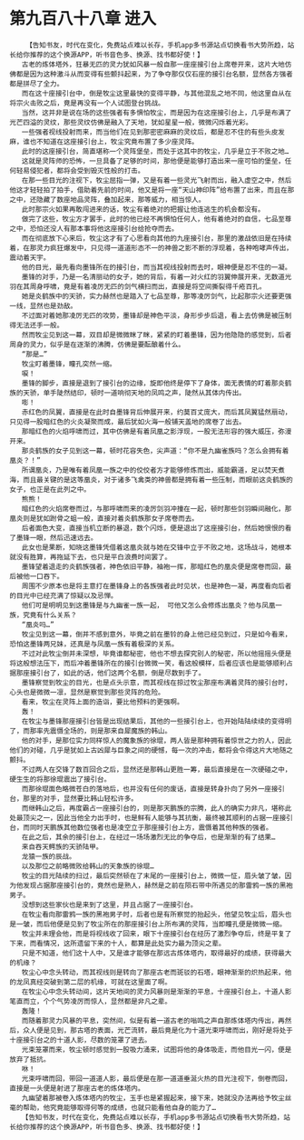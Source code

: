 # 第九百八十八章 进入
        【告知书友，时代在变化，免费站点难以长存，手机app多书源站点切换看书大势所趋，站长给你推荐的这个换源APP，听书音色多、换源、找书都好使！】
       古老的炼体塔外，狂暴无匹的灵力犹如风暴一般自那一座座接引台上席卷开来，这片大地仿佛都是因为这种激斗从而变得有些颤抖起来，为了争夺那仅仅石座的接引台名额，显然各方强者都是拼尽了全力。
       而在这十座接引台中，倒是牧尘这里最快的变得平静，与其他混乱之地不同，他这里自从在将宗火击败之后，竟是再没有一个人试图登台挑战。
       当然，这并非是说在场的这些强者有多惧怕牧尘，而是因为在这座接引台上，几乎是布满了光芒四溢的灵纹，那些灵纹仿佛是融入了天地，犹如星星一般，微微闪烁着光彩。
       一些强者视线投射而来，而当他们在见到那密密麻麻的灵纹后，都是忍不住的有些头皮发麻，谁也不知道在这座接引台上，牧尘究竟布置了多少座灵阵。
       此时的这座接引台，简直堪称一个灵阵堡垒，而处于这其中的牧尘，几乎是立于不败之地…
       这就是灵阵师的恐怖，一旦具备了足够的时间，那他便是能够打造出来一座可怕的堡垒，任何轻易侵犯者，都将会受到毁灭性般的打击。
       在那一些目光的注视下，牧尘屈指一弹，又是有着一些灵光飞射而出，融入虚空之中，然后他这才轻轻拍了拍手，借助着先前的时间，他又是将一座“天山神印阵”给布置了出来，而且在那之中，还隐藏了数座地品灵阵，叠加起来，那等威力，相当惊人。
       此时那宗火如果再敢闯进来的话，牧尘有着绝对的把握让他连逃生的机会都没有。
       做完了这些，牧尘方才罢手，此时的他已经不再惧怕任何人，他有着绝对的自信，七品至尊之中，恐怕还没人有那本事将他这座接引台给抢夺而去。
       而在彻底放下心来后，牧尘这才有了心思看向其他的九座接引台，那里的激战依旧是在持续着，在那灵力疯狂爆发中，只见得一道道形态不一的神兽之影不断的浮现着，各种咆哮声传出，震动着天宇。
       他的目光，最先看向墨锋所在的接引台，而当其视线投射而去时，眼神便是忍不住的一凝。
       墨锋的对手，乃是一名清丽动的女子，她的背后，有着一对火红的羽翼伸展开来，无数道光羽在其周身呼啸，竟是有着凌厉无匹的剑气横扫而出，直接是将空间撕裂得千疮百孔。
       她是炎鹤族中的天骄，实力赫然也是踏入了七品至尊，那等凌厉剑气，比起那宗火还要更强一线，显然也是劲敌。
       不过面对着她那凌厉无匹的攻势，墨锋却是神色平淡，身形步步后退，看上去仿佛是被压制得无法还手一般。
       然而牧尘见到这一幕，双目却是微微眯了眯，紧紧的盯着墨锋，因为他隐隐的感觉到，后者周身的灵力，似乎是在逐渐的沸腾，仿佛是要酝酿着什么。
       “那是…”
       牧尘盯着墨锋，瞳孔突然一缩。
       唳！
       墨锋的脚步，直接是退到了接引台的边缘，旋即他终是停下了身体，面无表情的盯着那炎鹤族的天骄，单手陡然结印，顿时一道响彻天地的凤鸣之声，陡然从其体内传出。
       嘭！
       赤红色的凤翼，直接是在此时自墨锋背后伸展开来，约莫百丈庞大，而后其凤翼猛然扇动，只见得一股暗红色的火炎凝聚而成，最后犹如火海一般铺天盖地的席卷了出去。
       那暗红色的火焰呼啸而过，其中仿佛是有着凤凰之影浮现，一股无法形容的强大威压，弥漫开来。
       那炎鹤族的女子见到这一幕，顿时花容失色，尖声道：“你不是九幽雀族吗？怎么会拥有着凰炎？！”
       所谓凰炎，乃是唯有着凤凰一族之中的佼佼者方才能够修炼而出，威能霸道，足以焚天煮海，而且最关键的是这等凰炎，对于诸多飞禽类的神兽都是拥有着一些压制，而眼前这炎鹤族的女子，也正是在此列之中。
       熊熊！
       暗红色的火焰席卷而过，与那呼啸而来的凌厉剑羽冲撞在一起，顿时那些剑羽瞬间融化，那凰炎则是犹如跗骨之蛆一般，直接对着炎鹤族那女子席卷而去。
       后者面色大变，直接当机立断的暴退，数个闪烁，便是退出了这座接引台，然后她恨恨的看了墨锋一眼，然后迅速远去。
       此女也是果断，知晓这墨锋凭借着这凰炎就与她在交锋中立于不败之地，这场战斗，她根本就没有胜算，再拖延下去，也只是平白浪费时间罢了。
       墨锋望着退走的炎鹤族强者，神色依旧平静，袖袍一挥，那暗红色的凰炎便是席卷而回，最后被他一口吞下。
       周围不少原本也是将主意打在墨锋身上的各族强者此时见状，也是神色一凝，再度看向后者的目光中已经充满了惊疑以及忌惮。
       他们可是明明见到这墨锋是与九幽雀一族一起， 可他又怎么会修炼出凰炎？他与凤凰一族，究竟有什么关系？
       “凰炎吗…”
       牧尘见到这一幕，倒并不感到意外，毕竟之前在墨铃的身上他已经见到过，只是如今看来，恐怕这墨锋两兄妹，还真是与凤凰一族有着极深的关系。
       不过对此牧尘倒并未深想，毕竟谁都秘密，他也不想去探究别人的秘密，所以他摇摇头便是将这般想法压下，而后冲着墨锋所在的接引台微微一笑，看这般模样，后者应该也是能够顺利占据那座接引台了，如此的话，他们这两个名额，倒是尽数到手了。
       墨锋察觉到牧尘的目光，也是点头示意，而其视线在掠过牧尘那座布满着灵阵的接引台时，心头也是微微一凛，显然是察觉到那些灵阵的危险。
       看来，牧尘在灵阵上面的造诣，要比他预料的更强啊。
       轰！
       在牧尘与墨锋那座接引台皆是出现结果后，其他的一些接引台上，也开始陆陆续续的变得明了，而那率先震慑全场的，则是那来自犀魔族的韩山。
       他的对手，是那位实力同样惊人的魔象族的徐琨，两人皆是那种拥有着惊世之力的人，因此他们的对碰，几乎是犹如上古凶犀与巨象之间的硬憾，每一次的冲击，都将会令得这片大地随之颤抖。
       不过两人在交锋了数百回合之后，显然还是那韩山更胜一筹，最后直接是在一次硬碰之中，硬生生的将那徐琨震出了接引台。
       而那徐琨面色略微苍白的落地后，也并没有任何的废话，直接是转身扑向了另外一座接引台，那里的对手，显然要比韩山轻松许多。
       而继韩山之后，再度霸占一座接引台的，则是那天鹏族的宗腾，此人的确实力非凡，堪称此处最顶尖之一，因此当他全力出手时，也是鲜有人能够与其抗衡，最终被其顺利的占据一座接引台，而同时天鹏族其他数位强者也是凌空立于那座接引台上方，震慑着其他种族的强者。
       在此之后，其余的接引台上，在经过一场场激烈无比的争夺后，也是渐渐的有了结果…
       来自吞天鳄族的天骄陆甲。
       龙猿一族的辰战。
       以及那位之前略微败给韩山的天象族的徐琨…
       牧尘的目光陆续的扫过，最后突然顿在了末尾的一座接引台上，微微一怔，眉头皱了皱，因为他发现占据那座接引台的，竟然也是熟人，赫然是之前在陨石带中所遇见的那雷鸦一族的黑袍男子。
       没想到这些家伙也是来到了这里，并且占据了一座接引台。
       在牧尘看向那雷鸦一族的黑袍男子时，后者也是有所察觉的抬起头，他望见牧尘后，眉头也是一皱，而后他便是见到了牧尘所在的那座接引台上所布满的灵阵，当即瞳孔便是微微一缩。
       牧尘并未理会他，而是将视线收了回来，眼下十座接引台在经历了激烈争夺后，终是平复了下来，而看情况，这所遗留下来的十人，都算是此处实力最为顶尖之辈。
       只是不知道，他们这十人中，又是谁才能够在那远古炼体塔内，取得最好的成绩，获得最大的机缘？
       牧尘心中念头转动，而其视线则是转向了那座古老而斑驳的石塔，眼神渐渐的炽热起来，他的龙凤真经突破到第二层的机缘，可就在这里面了啊。
       在牧尘心中念头转动间，这片天地间的灵力风暴则是渐渐的平息，十座接引台上，十道人影笔直而立，个个气势凌厉而惊人，显然都是非凡之辈。
       轰隆！
       而随着那灵力风暴的平息，突然间，似是有着一道古老的嗡鸣之声自那炼体塔内传出，再然后，众人便是见到，那古塔的表面，光芒流转，最后竟是化为十道光束呼啸而出，刚好是将处于十座接引台之的十道人影，尽数的笼罩了进去。
       光束笼罩而来，牧尘顿时感觉到一股吸力涌来，试图将他的身体吸走，而他目光一闪，便是放弃了抵抗。
       咻！
       光束呼啸而回，带回一道道人影，最后便是在那一道道垂涎火热的目光注视下，倒卷而回，直接是一头便是射进了那座古老的炼体塔内。
       九幽望着那被卷入炼体塔内的牧尘，玉手也是紧握起来，接下来，她就没办法再给予牧尘丝毫的帮助，他究竟能够取得何等的成绩，也就只能看他自身的能力了…
       【告知书友，时代在变化，免费站点难以长存，手机app多书源站点切换看书大势所趋，站长给你推荐的这个换源APP，听书音色多、换源、找书都好使！】